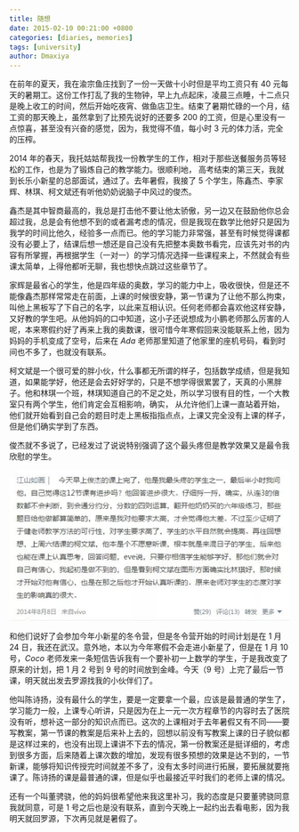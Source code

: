 ```yaml
---
title: 随想
date: 2015-02-10 00:21:00 +0800
categories: [diaries, memories]
tags: [university]
author: Dmaxiya
---
```


在前年的夏天，我在渝宗鱼庄找到了一份一天做十小时但是平均工资只有 40 元每天的暑期工。这份工作打乱了我的生物钟，早上九点起床，凌晨三点睡，十二点只是晚上收工的时间，然后开始吃夜宵、做鱼店卫生。结束了暑期忙碌的一个月，结工资的那天晚上，虽然拿到了比预先说好的还要多 200 的工资，但是心里没有一点惊喜，甚至没有兴奋的感觉，因为，我觉得不值，每小时 3 元的体力活，完全的压榨。

2014 年的春天，我托姑姑帮我找一份教学生的工作，相对于那些送餐服务员等轻松的工作，也是为了锻炼自己的教学能力。很顺利地， 高考结束的第三天，我就到长乐小新星的总部面试，通过了。去年暑假，我接了 5 个学生，陈鑫杰、李家辉、林琪、柯文斌还有听他奶奶说脑子中风过的俊杰。

鑫杰是其中智商最高的，我总是打击他不要让他太骄傲，另一边又在鼓励他你总会超过我，总是会有他想不到的或者漏考虑的情况，但是我现在数学比他好只是因为我学的时间比他久，经验多一点而已。他的学习能力非常强，甚至有时候觉得课都没有必要上了，结课后想一想还是自己没有先把整本奥数书看完，应该先对书的内容有所掌握，再根据学生（一对一）的学习情况选择一些课程来上，不然就会有些课太简单，上得他都听无聊，我也想快点跳过这些章节了。

家辉是最省心的学生，他是四年级的奥数，学习的能力中上，吸收很快，但是还不能像鑫杰那样常常走在前面，上课的时候很安静，第一节课为了让他不那么拘束，叫他上黑板写了下自己的名字，以此来互相认识。任何老师都会喜欢他这样安静，又好教的学生吧。从他妈妈的口中知道，这小子还说想成为小鹏老师那么厉害的人呢，本来寒假约好了再来上我的奥数课，很可惜今年寒假回来没能联系上他，因为妈妈的手机变成了空号，后来在 $Ada$ 老师那里知道了他家里的座机号码，看到时间也不多了，也就没有联系。

柯文斌是一个很可爱的胖小伙，什么事都无所谓的样子，包括数学成绩，但是我知道，如果能学好，他还是会去好好学的，只是不想学得很累罢了，天真的小黑胖子。他和林琪一个班，林琪知道自己的不足之处，所以学习很有目的性，一个大教室只有两个学生，他们肯定会互相影响，确实， 从允许他们上课一直站着开始，他们就开始看到自己会的题目时走上黑板指指点点，上课又完全没有上课的样子，但是他们确实学到了东西。

俊杰就不多说了，已经发过了说说特别强调了这个最头疼但是教学效果又是最令我欣慰的学生。

![](/assets/img/posts/thinking/About_Junjie.png)

和他们说好了会参加今年小新星的冬令营，但是冬令营开始的时间计划是在 1 月 24 日，我还在武汉。意外地，本以为今年寒假不会走进小新星了，但是在 1 月 10 号，$Coco$ 老师发来一条短信告诉我有一个要补初一上数学的学生，于是我改变了原来的计划，把 1 月 2 号到 9 号的时间放到金峰。今天（9 号）上完了最后一节课，明天就出发去罗源找我的小伙伴们了。

他叫陈诗扬，没有最什么的学生，要是一定要拿一个最，应该是最普通的学生了，学习能力一般，上课专心听讲，只是因为在上一元一次方程章节的内容时去了医院没有听，想补这一部分的知识点而已。这次的上课相对于去年暑假又有不同——要写教案，第一节课的教案是后来补上去的，回想以前没有写教案上课的日子貌似都是这样过来的，也没有出现上课讲不下去的情况，第一份教案还是挺详细的，考虑到很多方面，后来随着上课次数的增加，发现有很多预想的效果是达不到的，一节新课，能够将知识传授完时间就差不多了，没有太多时间进行拓展，要拓展就要拖课了。陈诗扬的课是最普通的课，但是似乎也最接近平时我们的老师上课的情况。

还有一个叫董骋骁，他的妈妈很希望他来我这里补习，我的态度是只要董骋骁同意我就同意，可是 1 号之后也是没有联系，直到今天晚上一起约出去看电影，因为我明天就回罗源，下次再见就是暑假了。